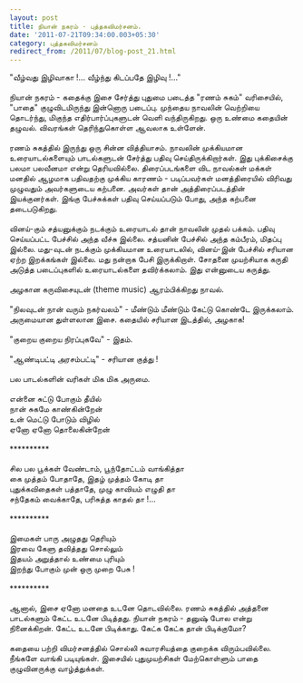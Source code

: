 ```yaml
---
layout: post
title: நியான் நகரம் - புத்தகவிமர்சனம்.
date: '2011-07-21T09:34:00.003+05:30'
category: புத்தகவிமர்சனம்
redirect_from: /2011/07/blog-post_21.html
---
```


"வீழ்வது இழிவாகா !... வீழ்ந்து கிடப்பதே இழிவு !..."<br />
<br />
நியான் நகரம் - கதைக்கு இசை சேர்த்து புதுமை படைத்த "ரணம் சுகம்" வரிசையில், "பாதை" குழுவிடமிருந்து இன்னொரு படைப்பு. முந்தைய நாவலின் வெற்றியை தொடர்ந்து, மிகுந்த எதிர்பார்ப்புகளுடன் வெளி வந்திருகிறது. ஒரு உண்மை கதையின் தழுவல். விவரங்கள் தெரிந்துகொள்ள ஆவலாக உள்ளேன்.<br />
<br />
ரணம் சுகத்தில் இருந்து ஒரு சின்ன வித்தியாசம். நாவலின் முக்கியமான உரையாடல்களையும் பாடல்களுடன் சேர்த்து பதிவு செய்திருக்கிறார்கள். இது புக்கிசைக்கு பலமா பலவீனமா என்று தெரியவில்லை. திரைப்படங்களை விட நாவல்கள் மக்கள் மனதில் ஆழமாக பதிவதற்கு முக்கிய காரணம் - படிப்பவர்கள் மனத்திரையில் விரிவது முழுவதும் அவர்களுடைய கற்பனை. அவர்கள் தான் அத்திரைப்படத்தின் இயக்குனர்கள். இங்கு பேச்சுக்கள் பதிவு செய்யப்படும் போது, அந்த கற்பனை தடைபடுகிறது.<br />
<br />
வினய்-கும் சத்யனுக்கும் நடக்கும் உரையாடல் தான் நாவலின் முதல் பக்கம். பதிவு செய்யப்பட்ட பேச்சில் அந்த வீச்சு இல்லை. சத்யனின் பேச்சில் அந்த கம்பீரம், மிதப்பு இல்லை. மது-வுடன் நடக்கும் முக்கியமான உரையாடலில், வினய்-இன் பேச்சில் சரியான ஏற்ற இறக்கங்கள் இல்லை. மது நன்றாக பேசி இருக்கிறாள். சோதனை முயற்சியாக கருதி அடுத்த படைப்புகளில் உரையாடல்களை தவிர்க்கலாம். இது என்னுடைய கருத்து.<br />
<br />
அழகான கருவிசையுடன் (theme music) ஆரம்பிக்கிறது நாவல்.<br />
<br />
"நிலவுடன் நான் வரும் நகர்வலம்" - மீண்டும் மீண்டும் கேட்டு கொண்டே இருக்கலாம். அருமையான துள்ளலான இசை. கதையில் சரியான இடத்தில், அழகாக!<br />
<br />
"குறைய குறைய நிரப்புகவே" - இதம்.<br />
<br />
"ஆண்டிபட்டி அரசம்பட்டி" - சரியான குத்து !<br />
<br />
பல பாடல்களின் வரிகள் மிக மிக அருமை.<br />
<br />
என்னை சுட்டு போகும் தீயில்<br />
நான் சுகமே காண்கின்றேன்<br />
உன் மெட்டு போடும் விழில்<br />
ஏனோ ஏனோ தொலைகின்றேன்<br />
<br />
**********<br />
<br />
சில பல பூக்கள் வேண்டாம், பூந்தோட்டம் வாங்கித்தா<br />
கை முத்தம் போதாதே, இதழ் முத்தம் கோடி தா<br />
புதுக்கவிதைகள் பத்தாதே, முழு காவியம் எழுதி தா<br />
சந்தேகம் வைக்காதே, பரிசுத்த காதல் தா !...<br />
<br />
**********<br />
<br />
இமைகள் பாரு அழுதது தெரியும்<br />
இரவை கேளு தவித்தது சொல்லும்<br />
இதயம் அறுத்தால் உண்மை புரியும்<br />
இறந்து போகும் முன் ஒரு முறை பேசு !<br />
<br />
**********<br />
<br />
ஆனால், இசை ஏனோ மனதை உடனே தொடவில்லை. ரணம் சுகத்தில் அத்தனை பாடல்களும் கேட்ட உடனே பிடித்தது. நியான் நகரம் - தனுஷ் போல என்று நினைக்கிறன். கேட்ட உடனே பிடிக்காது. கேட்க கேட்க தான் பிடிக்குமோ?<br />
<br />
கதையை பற்றி விமர்சனத்தில் சொல்லி சுவாரசியத்தை குறைக்க விரும்பவில்லை. நீங்களே வாங்கி படியுங்கள். இசையில் புதுமுயற்சிகள் மேற்கொள்ளும் பாதை குழுவினருக்கு வாழ்த்துக்கள்.<br />
<br />
